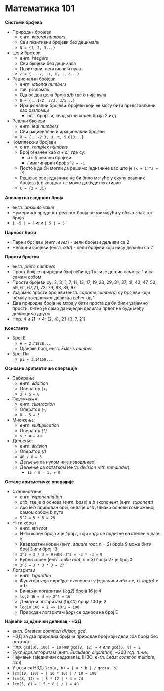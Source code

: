 # Математика 101

**Системи бројева**

- Природни бројеви
	- енгл. *natural numbers*
	- Сви позитивни бројеви без децимала
	- `N = {1, 2, 3...}`
- Цели бројеви
	- енгл. *integers*
	- Сви бројеви без децимала
	- Позитивни, негативни и нула
	- `Z = {...-2, -1, 0, 1, 2...}`
- Рационални бројеви
	- енгл. *rational numbers*
	- тзв. разломак
	- Однос два цела броја *a/b* где *b* није нула
	- `Q = {...1/2, 2/3, 3/5...}`
	- Ирационални бројеви: бројеви који не могу бити представљени као разломци
		- нпр. број Пи, квадратни корен броја 2 итд.
- Реални бројеви
	- енгл. *real numbers*
	- Сви рационални и ирационални бројеви
	- `R = {...-2.3, 0, π, 5.813...}`
- Комплексни бројеви
	- енгл. *complex numbers*
	- Број означен као *a + bi*, где су:
		- *a* и *b* реални бројеви
		- *i* имагинаран број: `x^2 = -1`
	- Постоје да би могли да решимо једначине као што је `(x + 1)^2 = -9`
	- Решење ове једначине не би било могуће у скупу реалних бројева јер квадрат не може да буде негативан
	- `C = {2 + 3i}`

**Апсолутна вредност броја**

- енгл. *absolute value*
- Нумеричка вредност реалног броја не узимајући у обзир знак тог броја
- `| -5 | = 5` или `| 5 | = 5`

**Парност броја**

- Парни бројеви (енгл. *even*) - цели бројеви дељиви са 2
- Непарни бројеви (енгл. *odd*) - цели бројеви који нису дељиви са 2

**Прости бројеви**

- енгл. *prime numbers*
- Прост број је природни број већи од 1 који је дељив само са 1 и са самим собом
- Прости бројеви су: 2, 3, 5, 7, 11, 13, 17, 19, 23, 29, 31, 37, 41, 43, 47, 53, 59, 61, 67, 71, 73, 79, 83, 89, 97...
- Узајамно прости бројеви (енгл. *coprime numbers*) су бројеви који немају заједничког делиоца већег од 1
- Два природна броја не морају бити проста да би били узајамно прости, битно је само да ниједан делилац првог не буде међу делиоцима другог
- Нпр. 4 и 21 -> 4: {2, 4}, 21: {3, 7, 21}

**Константе**

- Број Е
	- `e = 2.71828...`
	- Ојлеров број, енгл. *Euler's number*
- Број Пи
	- `pi = 3.14159...`

**Основне аритметичке операције**

- Сабирање
	- енгл. *addition*
	- Оператор *(+)*
	- `3 + 5 = 8`
- Одузимање:
	- енгл. *subtraction*
	- Оператор *(-)*
	- `8 - 5 = 3`
- Множење:
	- енгл. *multiplication*
	- Оператор *(\*)*
	- `5 * 8 = 40`
- Дељење:
	- енгл. *division*
	- Оператор *(/)*
	- `40 / 8 = 5`
	- Дељење са нулом није изводљиво!
	- Дељење са остатком (енгл. *division with remainder*):
		- `13 / 8 = 1, r 5`

**Остале аритметичке операције**

- Степеновање
	- енгл. *exponentiation*
	- *a^b*, где је *a* основа (енгл. *base*) а *b* експонент (енгл. *exponent*)
	- Ако је *b* природан број, онда је *a^b* једнако основи помноженој самом собом *b* пута
	- `5^2 = 5 * 5 = 25`
- Н-ти корен
	- енгл. *nth root*
	- Н-ти корен броја *x* је број *r*, који када се подигне на степен *n* даје *x*
	- Квадаратни корен (енгл. *square root*, *n = 2*) броја 9 може бити број 3 или број -3:
	- `3^2 = 3 * 3 = 9` или `-3^2 = -3 * -3 = 9`
	- Кубни корен (енгл. *cube root*, *n = 3*) броја 27 је број 3
	- `3^3 = 3 * 3 * 3 = 27`
- Логаритам
	- енгл. *logarithm*
	- Функција која одређује експонент у једначини *a^b = x*, тј. *log(a) x = b*
	- Бинарни логаритам (*log2*) броја 16 је 4
	- `log2 16 = 4 => 2^4 = 16`
	- Декадни логаритам (*log10*) броја 100 је 2
	- `log10 100 = 2 => 10^2 = 100`
	- Природан логаритам (*log*) се односи на број Е

**Највећи заједнички делилац - НЗД**

- енгл. *Greatest common divisor, gcd*
- НЗД за два природна броја је природан број који дели оба броја без остатка
- Нпр. `gcd(10, 100) = 10` или `gcd(8, 12) = 4` или `gcd(5, 8) = 1`
- Еуклидов алгоритам (енгл. *Euclidean algorithm*), ~300 год. п.н.е.
- Најмањи заједнички садржалац (НЗС, енгл. *Least common multiple, lcm*)
- У вези са НЗД: `lcm(a, b) = | a * b | / gcd(a, b)`
- `lcm(10, 100) = | 10 * 100 | / 10 = 100`
- `lcm(8, 12) = | 8 * 12 | / 4 = 24`
- `lcm(5, 8) = | 5 * 8 | / 1 = 40`
